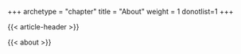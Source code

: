 +++
archetype = "chapter"
title = "About"
weight = 1
donotlist=1
+++

{{< article-header >}}

{{< about >}}
